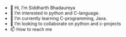 - 👋 Hi, I’m Siddharth Bhadaureya
- 👀 I’m interested in python and C-language.
- 🌱 I’m currently learning C-programming, Java.
- 💞️ I’m looking to collaborate on python and c-projects
- 📫 How to reach me 

<!---
siddharthbhadaureya/siddharthbhadaureya is a ✨ special ✨ repository because its `README.md` (this file) appears on your GitHub profile.
You can click the Preview link to take a look at your changes.
--->
